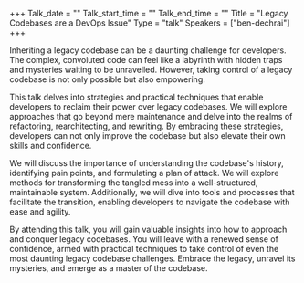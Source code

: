 +++
Talk_date = ""
Talk_start_time = ""
Talk_end_time = ""
Title = "Legacy Codebases are a DevOps Issue"
Type = "talk"
Speakers = ["ben-dechrai"]
+++

Inheriting a legacy codebase can be a daunting challenge for developers. The complex, convoluted code can feel like a labyrinth with hidden traps and mysteries waiting to be unravelled. However, taking control of a legacy codebase is not only possible but also empowering. 

This talk delves into strategies and practical techniques that enable developers to reclaim their power over legacy codebases. We will explore approaches that go beyond mere maintenance and delve into the realms of refactoring, rearchitecting, and rewriting. By embracing these strategies, developers can not only improve the codebase but also elevate their own skills and confidence.

We will discuss the importance of understanding the codebase's history, identifying pain points, and formulating a plan of attack. We will explore methods for transforming the tangled mess into a well-structured, maintainable system. Additionally, we will dive into tools and processes that facilitate the transition, enabling developers to navigate the codebase with ease and agility.

By attending this talk, you will gain valuable insights into how to approach and conquer legacy codebases. You will leave with a renewed sense of confidence, armed with practical techniques to take control of even the most daunting legacy codebase challenges. Embrace the legacy, unravel its mysteries, and emerge as a master of the codebase.